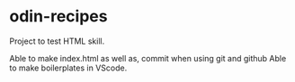 # odin-recipes
Project to test HTML skill.

Able to make index.html as well as, commit when using git and github
Able to make boilerplates in VScode.
